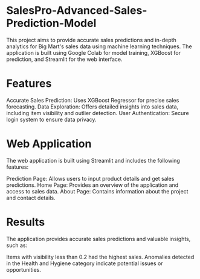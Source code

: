 # SalesPro-Advanced-Sales-Prediction-Model
This project aims to provide accurate sales predictions and in-depth analytics for Big Mart's sales data using machine learning techniques.
The application is built using Google Colab for model training, XGBoost for prediction, and Streamlit for the web interface.
# Features
Accurate Sales Prediction: Uses XGBoost Regressor for precise sales forecasting.
Data Exploration: Offers detailed insights into sales data, including item visibility and outlier detection.
User Authentication: Secure login system to ensure data privacy.

# Web Application
The web application is built using Streamlit and includes the following features:

Prediction Page: Allows users to input product details and get sales predictions.
Home Page: Provides an overview of the application and access to sales data.
About Page: Contains information about the project and contact details.

# Results
The application provides accurate sales predictions and valuable insights, such as:

Items with visibility less than 0.2 had the highest sales.
Anomalies detected in the Health and Hygiene category indicate potential issues or opportunities.





